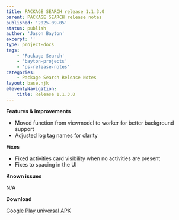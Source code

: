 ```yaml
---
title: PACKAGE SEARCH release 1.1.3.0
parent: PACKAGE SEARCH release notes
published: '2025-09-05'
status: publish
author: 'Jason Bayton'
excerpt: ''
type: project-docs
tags: 
    - 'Package Search'
    - 'bayton-projects'
    - 'ps-release-notes'
categories: 
    - Package Search Release Notes
layout: base.njk
eleventyNavigation: 
    title: Release 1.1.3.0
---
```


**Features & improvements**

- Moved function from viewmodel to worker for better background support
- Adjusted log tag names for clarity

**Fixes**

- Fixed activities card visibility when no activities are present
- Fixes to spacing in the UI

**Known issues**

N/A

**Download**

[Google Play universal APK](https://cdn.bayton.org/download/projects/package-search/ps_1130_universal.apk)
